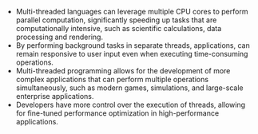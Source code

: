 - Multi-threaded languages can leverage multiple CPU cores to perform parallel computation, significantly speeding up tasks that are computationally intensive, such as scientific calculations, data processing and rendering.
- By performing background tasks in separate threads, applications, can remain responsive to user input even when executing time-consuming operations.
- Multi-threaded programming allows for the development of more complex applications that can perform multiple operations simultaneously, such as modern games, simulations, and large-scale enterprise applications.
- Developers have more control over the execution of threads, allowing for fine-tuned performance optimization in high-performance applications.